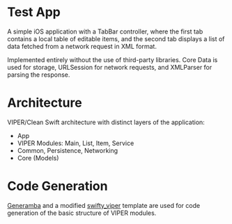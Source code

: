 # Test App
A simple iOS application with a TabBar controller, where the first tab contains a local table of editable items, and the second tab displays a list of data fetched from a network request in XML format.

Implemented entirely without the use of third-party libraries. Core Data is used for storage, URLSession for network requests, and XMLParser for parsing the response.

# Architecture
VIPER/Clean Swift architecture with distinct layers of the application:

* App
* VIPER Modules: Main, List, Item, Service
* Common, Persistence, Networking
* Core (Models)

# Code Generation
[Generamba](https://github.com/strongself/Generamba) and a modified [swifty_viper](https://github.com/strongself/generamba-catalog) template are used for code generation of the basic structure of VIPER modules.
